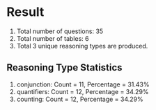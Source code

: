 # Result<br/>
1. Total number of questions: 35<br/>
2. Total number of tables: 6<br/>
3. Total 3 unique reasoning types are produced.<br/>
## **Reasoning Type Statistics**<br/>
1. conjunction: Count = 11, Percentage = 31.43%<br/>
2. quantifiers: Count = 12, Percentage = 34.29%<br/>
3. counting: Count = 12, Percentage = 34.29%<br/>
